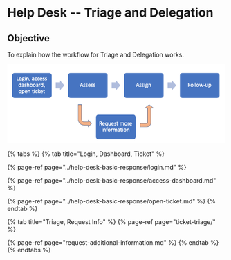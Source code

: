 # Help Desk -- Triage and Delegation

## Objective

To explain how the workflow for Triage and Delegation works.

![](../../.gitbook/assets/screen-shot-2020-02-12-at-3.42.57-pm.png)

{% tabs %}
{% tab title="Login, Dashboard, Ticket" %}


{% page-ref page="../help-desk-basic-response/login.md" %}

{% page-ref page="../help-desk-basic-response/access-dashboard.md" %}

{% page-ref page="../help-desk-basic-response/open-ticket.md" %}
{% endtab %}

{% tab title="Triage, Request Info" %}
{% page-ref page="ticket-triage/" %}

{% page-ref page="request-additional-information.md" %}
{% endtab %}
{% endtabs %}



